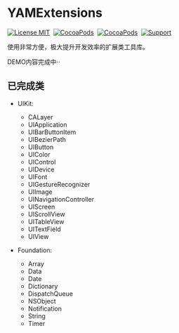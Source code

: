 # YAMExtensions
[![License MIT](https://img.shields.io/badge/license-MIT-green.svg?style=flat)](https://raw.githubusercontent.com/ibireme/YYCategories/master/LICENSE)&nbsp;
[![CocoaPods](http://img.shields.io/cocoapods/v/YAMExtensions.svg?style=flat)](http://cocoapods.org/pods/YAMExtensions)&nbsp;
[![CocoaPods](http://img.shields.io/cocoapods/p/YAMExtensions.svg?style=flat)](http://cocoadocs.org/docsets/YAMExtensions)&nbsp;
[![Support](https://img.shields.io/badge/support-iOS%206%2B%20-blue.svg?style=flat)](https://www.apple.com/nl/ios/)&nbsp;

使用非常方便，极大提升开发效率的扩展类工具库。


DEMO内容完成中··

## 已完成类
* UIKit: 
    * CALayer
    * UIApplication
    * UIBarButtonItem
    * UIBezierPath
    * UIButton
    * UIColor
    * UIControl
    * UIDevice
    * UIFont
    * UIGestureRecognizer
    * UIImage
    * UINavigationController
    * UIScreen
    * UIScrollView
    * UITableView
    * UITextField
    * UIView
    
* Foundation: 
    * Array
    * Data
    * Date
    * Dictionary
    * DispatchQueue
    * NSObject
    * Notification
    * String
    * Timer
    



